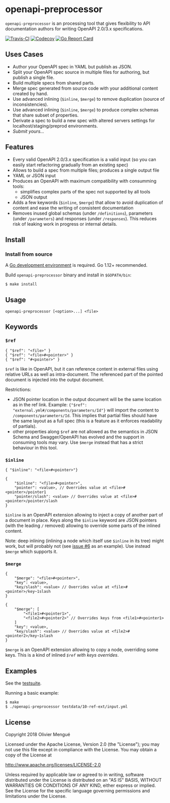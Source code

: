 # openapi-preprocessor

`openapi-preprocessor` is an processing tool that gives flexibility to API documentation authors for writing OpenAPI 2.0/3.x specifications.

[![Travis-CI](https://api.travis-ci.org/dolmen-go/openapi-preprocessor.svg?branch=master)](https://travis-ci.org/dolmen-go/openapi-preprocessor)
[![Codecov](https://img.shields.io/codecov/c/github/dolmen-go/openapi-preprocessor/master.svg)](https://codecov.io/gh/dolmen-go/openapi-preprocessor/branch/master)
[![Go Report Card](https://goreportcard.com/badge/github.com/dolmen-go/openapi-preprocessor)](https://goreportcard.com/report/github.com/dolmen-go/openapi-preprocessor)

## Uses Cases

- Author your OpenAPI spec in YAML but publish as JSON.
- Split your OpenAPI spec source in multiple files for authoring, but publish a single file.
- Build multiple specs from shared parts.
- Merge spec generated from source code with your additional content created by hand.
- Use advanced inlining (`$inline`, `$merge`) to remove duplication (source of inconsistencies).
- Use advanced inlining (`$inline`, `$merge`) to produce complex schemas that share subset of properties.
- Derivate a spec to build a new spec with altered servers settings for localhost/staging/preprod environments.
- *Submit yours...*

## Features

- Every valid OpenAPI 2.0/3.x specification is a valid input (so you can easily start refactoring gradually from an existing spec)
- Allows to build a spec from multiple files; produces a single output file
- YAML or JSON input
- Produces an OpenAPI with maximum compatibility with consumming tools:
  - simplifies complex parts of the spec not supported by all tools
  - JSON output
- Adds a few keywords (`$inline`, `$merge`) that allow to avoid duplication of content and ease the writing of consistent documentation
- Removes inused global schemas (under `/definitions`), parameters (under `/parameters`) and responses (under `/responses`). This reduces risk of leaking work in progress or internal details.

## Install

### Install from source

A [Go development environment](https://golang.org/doc/install#install) is required. Go 1.12+ recommended.

Build `openapi-preprocessor` binary and install in `$GOPATH/bin`:

    $ make install

## Usage

    openapi-preprocessor [<option>...] <file>

## Keywords

### `$ref`

    { "$ref": "<file>" }
    { "$ref": "<file>#<pointer>" }
    { "$ref": "#<pointer>" }

`$ref` is like in OpenAPI, but it can reference content in external files using relative URLs as well as intra-document. The referenced part of the pointed document is injected into the output document.

Restrictions:
- JSON pointer location in the output document will be the same location as in the ref link. Example: `{"$ref": "external.yml#/components/parameters/Id"}` will import the content to `/components/parameters/Id`. This implies that partial files should have the same layout as a full spec (this is a feature as it enforces readability of partials).
- other properties along `$ref` are not allowed as the semantics in JSON Schema and Swagger/OpenAPI has evolved and the support in consuming tools may vary. Use `$merge` instead that has a strict behaviour in this tool.

### `$inline`

    { "$inline": "<file>#<pointer>"}

    {
        "$inline": "<file>#<pointer>",
        "pointer": <value>, // Overrides value at <file>#<pointer>/pointer1
        "pointer/slash": <value> // Overrides value at <file>#<pointer>/pointer/slash
    }

`$inline` is an OpenAPI extension allowing to inject a copy of another part of a document in place. Keys along the `$inline` keyword are JSON pointers (with the leading `/` removed) allowing to override some parts of the inlined content.

Note: deep inlining (inlining a node which itself use `$inline` in its tree) might work, but will probably not (see [issue #6](https://github.com/dolmen-go/openapi-preprocessor/issues/6) as an example). Use instead `$merge` which supports it.

### `$merge`

    {
        "$merge": "<file>#<pointer>",
        "key": <value>,
        "key/slash": <value> // Overrides value at <file>#<pointer>/key~1slash
    }

    {
        "$merge": [
            "<file1>#<pointer1>",
            "<file2>#<pointer2>" // Overrides keys from <file1>#<pointer1>
        ]
        "key": <value>,
        "key/slash": <value> // Overrides value at <file2>#<pointer2>/key~1slash
    }


`$merge` is an OpenAPI extension allowing to copy a node, overriding some keys. This is a kind of inlined *`$ref` with keys overrides*.

## Examples

See the [testsuite](https://github.com/dolmen-go/openapi-preprocessor/tree/master/testdata).

Running a basic example:

    $ make
    $ ./openapi-preprocessor testdata/10-ref-ext/input.yml

## License

Copyright 2018 Olivier Mengué

Licensed under the Apache License, Version 2.0 (the "License");
you may not use this file except in compliance with the License.
You may obtain a copy of the License at

   http://www.apache.org/licenses/LICENSE-2.0

Unless required by applicable law or agreed to in writing, software
distributed under the License is distributed on an "AS IS" BASIS,
WITHOUT WARRANTIES OR CONDITIONS OF ANY KIND, either express or implied.
See the License for the specific language governing permissions and
limitations under the License.
